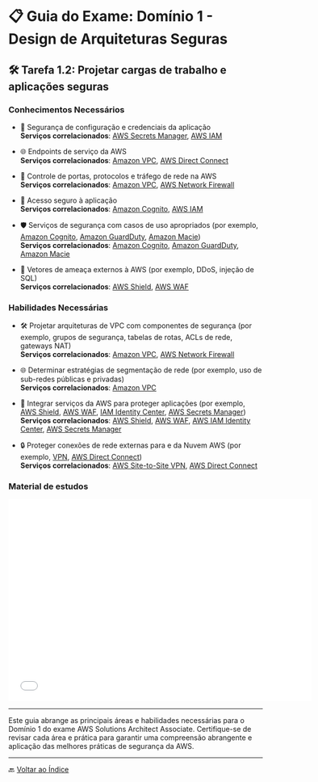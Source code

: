 # 📋 Guia do Exame: Domínio 1 - Design de Arquiteturas Seguras

## 🛠️ Tarefa 1.2: Projetar cargas de trabalho e aplicações seguras

### Conhecimentos Necessários

- 🔧 Segurança de configuração e credenciais da aplicação  
  **Serviços correlacionados**: [AWS Secrets Manager](https://aws.amazon.com/secrets-manager/), [AWS IAM](https://aws.amazon.com/iam/)

- 🌐 Endpoints de serviço da AWS  
  **Serviços correlacionados**: [Amazon VPC](https://aws.amazon.com/vpc/), [AWS Direct Connect](https://aws.amazon.com/directconnect/)

- 🚪 Controle de portas, protocolos e tráfego de rede na AWS  
  **Serviços correlacionados**: [Amazon VPC](https://aws.amazon.com/vpc/), [AWS Network Firewall](https://aws.amazon.com/network-firewall/)

- 🔑 Acesso seguro à aplicação  
  **Serviços correlacionados**: [Amazon Cognito](https://aws.amazon.com/cognito/), [AWS IAM](https://aws.amazon.com/iam/)

- 🛡️ Serviços de segurança com casos de uso apropriados (por exemplo, [Amazon Cognito](https://aws.amazon.com/cognito/), [Amazon GuardDuty](https://aws.amazon.com/guardduty/), [Amazon Macie](https://aws.amazon.com/macie/))  
  **Serviços correlacionados**: [Amazon Cognito](https://aws.amazon.com/cognito/), [Amazon GuardDuty](https://aws.amazon.com/guardduty/), [Amazon Macie](https://aws.amazon.com/macie/)

- 🚨 Vetores de ameaça externos à AWS (por exemplo, DDoS, injeção de SQL)  
  **Serviços correlacionados**: [AWS Shield](https://aws.amazon.com/shield/), [AWS WAF](https://aws.amazon.com/waf/)

### Habilidades Necessárias

- 🛠️ Projetar arquiteturas de VPC com componentes de segurança (por exemplo, grupos de segurança, tabelas de rotas, ACLs de rede, gateways NAT)  
  **Serviços correlacionados**: [Amazon VPC](https://aws.amazon.com/vpc/), [AWS Network Firewall](https://aws.amazon.com/network-firewall/)

- 🌐 Determinar estratégias de segmentação de rede (por exemplo, uso de sub-redes públicas e privadas)  
  **Serviços correlacionados**: [Amazon VPC](https://aws.amazon.com/vpc/)

- 🔗 Integrar serviços da AWS para proteger aplicações (por exemplo, [AWS Shield](https://aws.amazon.com/shield/), [AWS WAF](https://aws.amazon.com/waf/), [IAM Identity Center](https://aws.amazon.com/iam/), [AWS Secrets Manager](https://aws.amazon.com/secrets-manager/))  
  **Serviços correlacionados**: [AWS Shield](https://aws.amazon.com/shield/), [AWS WAF](https://aws.amazon.com/waf/), [AWS IAM Identity Center](https://aws.amazon.com/single-sign-on/), [AWS Secrets Manager](https://aws.amazon.com/secrets-manager/)

- 🔒 Proteger conexões de rede externas para e da Nuvem AWS (por exemplo, [VPN](https://aws.amazon.com/vpn/), [AWS Direct Connect](https://aws.amazon.com/directconnect/))  
  **Serviços correlacionados**: [AWS Site-to-Site VPN](https://aws.amazon.com/vpn/), [AWS Direct Connect](https://aws.amazon.com/directconnect/)


### Material de estudos

<iframe src="./pdfs/Semana3.pdf" frameborder="0" width="600" height="400"></iframe>

---

Este guia abrange as principais áreas e habilidades necessárias para o Domínio 1 do exame AWS Solutions Architect Associate. Certifique-se de revisar cada área e prática para garantir uma compreensão abrangente e aplicação das melhores práticas de segurança da AWS.


---

🔙 [Voltar ao Índice](../../../index.md)
